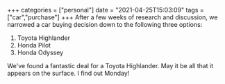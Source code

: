 +++
categories = ["personal"]
date = "2021-04-25T15:03:09"
tags = ["car","purchase"]
+++
After a few weeks of research and discussion, we narrowed a car buying decision down to the following three options:

1. Toyota Highlander
2. Honda Pilot
3. Honda Odyssey

We've found a fantastic deal for a Toyota Highlander. May it be all that it appears on the surface. I find out Monday!
      